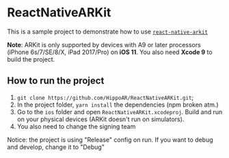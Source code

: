 # ReactNativeARKit

This is a sample project to demonstrate how to use [`react-native-arkit`](https://github.com/HippoAR/react-native-arkit)

**Note**: ARKit is only supported by devices with A9 or later processors (iPhone 6s/7/SE/8/X, iPad 2017/Pro) on **iOS 11**. You also need **Xcode 9** to build the project.


## How to run the project

1. `git clone https://github.com/HippoAR/ReactNativeARKit.git`;
2. In the project folder, `yarn install` the dependencies (npm broken atm.)
3. Go to the `ios` folder and open `ReactNativeARKit.xcodeproj`. Build and run on your physical devices (ARKit doesn't run on simulators).
4. You also need to change the signing team 

Notice: the project is using "Release" config on run. If you want to debug and develop, change it to "Debug"
